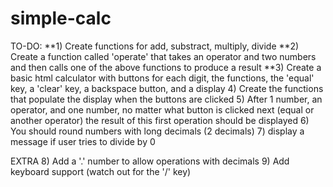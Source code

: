 # simple-calc

TO-DO:
**1) Create functions for add, substract, multiply, divide
**2) Create a function called 'operate' that takes an operator and two numbers and then calls one of the above functions to produce a result
**3) Create a basic html calculator with buttons for each digit, the functions, the 'equal' key, a 'clear' key, a backspace button, and a display
4) Create the functions that populate the display when the buttons are clicked
5) After 1 number, an operator, and one number, no matter what button is clicked next (equal or another operator) the result of this first operation should be displayed
6) You should round numbers with long decimals (2 decimals)
7) display a message if user tries to divide by 0

EXTRA
8) Add a '.' number to allow operations with decimals
9) Add keyboard support (watch out for the '/' key)
